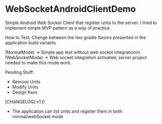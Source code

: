 # WebSocketAndroidClientDemo
Simple Android Web Socket Client that register units to the server. I tried to implement simple MVP pattern as a way of practice.

How to Test:
Change between the two gradle flavors presented in the application build variants

(NormalMode) -> Simple app test without web socket integration/n
(WebSocketMode) -> Web socket integration activated, server project needed to make this mode work.

Pending Stuff:
- Remove Units
- Modify Units
- Design fixes

[CHANGELOG]
v1.0
- The application can list units and register them in both normal/webSocket mode
